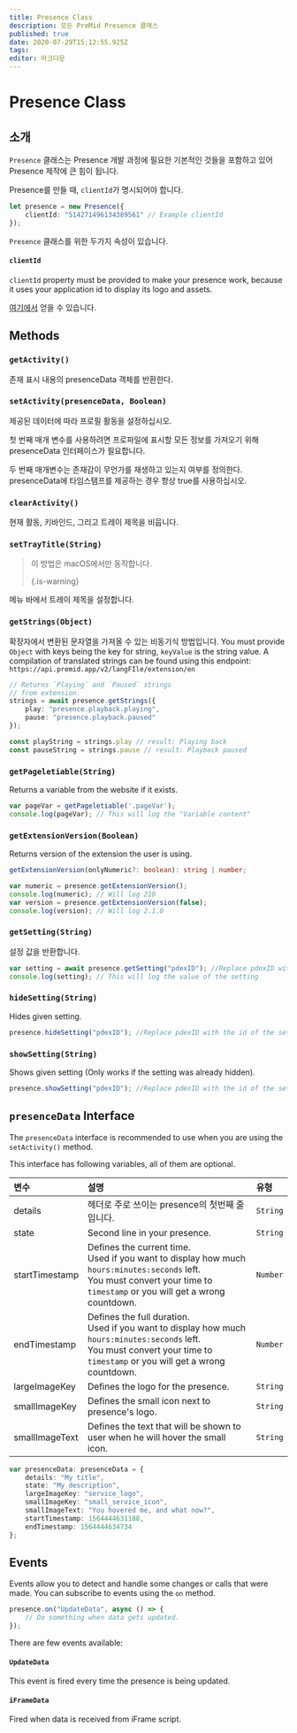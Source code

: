 ```yaml
---
title: Presence Class
description: 모든 PreMid Presence 클래스
published: true
date: 2020-07-29T15:12:55.925Z
tags:
editor: 마크다운
---
```


# Presence Class

## 소개

`Presence` 클래스는 Presence 개발 과정에 필요한 기본적인 것들을 포함하고 있어 Presence 제작에 큰 힘이 됩니다.

 Presence를 만들 때, `clientId`가 명시되어야 합니다.

```typescript
let presence = new Presence({
    clientId: "514271496134389561" // Example clientId
});
```

`Presence` 클래스를 위한 두가지 속성이 있습니다.

#### `clientId`

`clientId` property must be provided to make your presence work, because it uses your application id to display its logo and assets.

[여기에서](https://discordapp.com/developers/applications) 얻을 수 있습니다.

## Methods

### `getActivity()`

존재 표시 내용의 presenceData 객체를 반환한다.

### `setActivity(presenceData, Boolean)`

제공된 데이터에 따라 프로필 활동을 설정하십시오.

첫 번째 매개 변수를 사용하려면 프로파일에 표시할 모든 정보를 가져오기 위해 presenceData 인터페이스가 필요합니다.

두 번째 매개변수는 존재감이 무언가를 재생하고 있는지 여부를 정의한다. presenceData에 타임스탬프를 제공하는 경우 항상 true를 사용하십시오.

### `clearActivity()`

현재 활동, 키바인드, 그리고 트레이 제목을 비웁니다.

### `setTrayTitle(String)`

> 이 방법은 macOS에서만 동작합니다. 
> 
> {.is-warning}

메뉴 바에서 트레이 제목을 설정합니다.

### `getStrings(Object)`

확장자에서 변환된 문자열을 가져올 수 있는 비동기식 방법입니다. You must provide `Object` with keys being the key for string, `keyValue` is the string value. A compilation of translated strings can be found using this endpoint: `https://api.premid.app/v2/langFIle/extension/en`

```typescript
// Returns `Playing` and `Paused` strings
// from extension.
strings = await presence.getStrings({
    play: "presence.playback.playing",
    pause: "presence.playback.paused"
});

const playString = strings.play // result: Playing back
const pauseString = strings.pause // result: Playback paused
```

### `getPageletiable(String)`

Returns a variable from the website if it exists.

```typescript
var pageVar = getPageletiable('.pageVar');
console.log(pageVar); // This will log the "Variable content"
```

### `getExtensionVersion(Boolean)`
Returns version of the extension the user is using.
```typescript
getExtensionVersion(onlyNumeric?: boolean): string | number;

var numeric = presence.getExtensionVersion();
console.log(numeric); // Will log 210
var version = presence.getExtensionVersion(false);
console.log(version); // Will log 2.1.0
```

### `getSetting(String)`
설정 값을 반환합니다.
```typescript
var setting = await presence.getSetting("pdexID"); //Replace pdexID with the id of the setting
console.log(setting); // This will log the value of the setting
```

### `hideSetting(String)`
Hides given setting.
```typescript
presence.hideSetting("pdexID"); //Replace pdexID with the id of the setting
```

### `showSetting(String)`
Shows given setting (Only works if the setting was already hidden).
```typescript
presence.showSetting("pdexID"); //Replace pdexID with the id of the setting
```

## `presenceData` Interface

The `presenceData` interface is recommended to use when you are using the `setActivity()` method.

This interface has following variables, all of them are optional.

<table>
  <thead>
    <tr>
      <th style="text-align:left">변수</th>
      <th style="text-align:left">설명</th>
      <th style="text-align:left">유형</th>
    </tr>
  </thead>
  <tbody>
    <tr>
      <td style="text-align:left">details</td>
      <td style="text-align:left">헤더로 주로 쓰이는 presence의 첫번째 줄입니다.</td>
      <td style="text-align:left"><code>String</code>
      </td>
    </tr>
    <tr>
      <td style="text-align:left">state</td>
      <td style="text-align:left">Second line in your presence.</td>
      <td style="text-align:left"><code>String</code>
      </td>
    </tr>
    <tr>
      <td style="text-align:left">startTimestamp</td>
      <td style="text-align:left">Defines the current time.<br>
        Used if you want to display how much <code>hours:minutes:seconds</code> left.
          <br>You must convert your time to <code>timestamp</code> or you will get a wrong
          countdown.
      </td>
      <td style="text-align:left"><code>Number</code>
      </td>
    </tr>
    <tr>
      <td style="text-align:left">endTimestamp</td>
      <td style="text-align:left">Defines the full duration.
        <br>Used if you want to display how much <code>hours:minutes:seconds</code> left.
          <br>You must convert your time to <code>timestamp</code> or you will get a wrong
          countdown.
      </td>
      <td style="text-align:left"><code>Number</code>
      </td>
    </tr>
    <tr>
      <td style="text-align:left">largeImageKey</td>
      <td style="text-align:left">Defines the logo for the presence.</td>
      <td style="text-align:left"><code>String</code>
      </td>
    </tr>
    <tr>
      <td style="text-align:left">smallImageKey</td>
      <td style="text-align:left">Defines the small icon next to presence&apos;s logo.</td>
      <td style="text-align:left"><code>String</code>
      </td>
    </tr>
    <tr>
      <td style="text-align:left">smallImageText</td>
      <td style="text-align:left">Defines the text that will be shown to user when he will hover the small
        icon.</td>
      <td style="text-align:left"><code>String</code>
      </td>
    </tr>
  </tbody>
</table>

```typescript
var presenceData: presenceData = {
    details: "My title",
    state: "My description",
    largeImageKey: "service_logo",
    smallImageKey: "small_service_icon",
    smallImageText: "You hovered me, and what now?",
    startTimestamp: 1564444631188,
    endTimestamp: 1564444634734
};
```

## Events

Events allow you to detect and handle some changes or calls that were made. You can subscribe to events using the `on` method.

```typescript
presence.on("UpdateData", async () => {
    // Do something when data gets updated.
});
```

There are few events available:

#### `UpdateData`

This event is fired every time the presence is being updated.

#### `iFrameData`

Fired when data is received from iFrame script.
